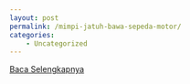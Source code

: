 ```yaml
---
layout: post
permalink: /mimpi-jatuh-bawa-sepeda-motor/
categories:
    - Uncategorized
---
```


[Baca Selengkapnya](/06)
